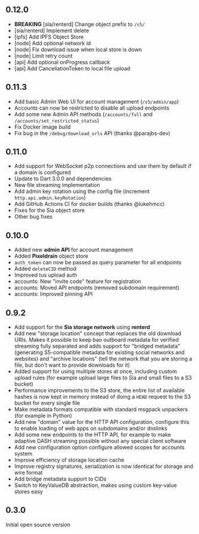## 0.12.0

- **BREAKING** [sia/renterd] Change object prefix to `/s5/`
- [sia/renterd] Implement delete
- [ipfs] Add IPFS Object Store
- [node] Add optional network id
- [node] Fix download issue when local store is down
- [node] Limit retry count
- [api] Add optional onProgress callback
- [api] Add CancellationToken to local file upload

## 0.11.3

- Add basic Admin Web UI for account management (`/s5/admin/app`)
- Accounts can now be restricted to disable all upload endpoints
- Add some new Admin API methods (`/accounts/full` and `/accounts/set_restricted_status`)
- Fix Docker image build
- Fix bug in the `/debug/download_urls` API (thanks @parajbs-dev)

## 0.11.0

- Add support for WebSocket p2p connections and use them by default if a domain is configured
- Update to Dart 3.0.0 and dependencies
- New file streaming implementation
- Add admin key rotation using the config file (increment `http.api.admin.keyRotation`)
- Add GitHub Actions CI for docker builds (thanks @lukehmcc)
- Fixes for the Sia object store
- Other bug fixes

## 0.10.0

- Added new **admin API** for account management
- Added **Pixeldrain** object store
- `auth_token` can now be passed as query parameter for all endpoints
- Added `deleteCID` method
- Improved tus upload auth
- accounts: New "invite code" feature for registration
- accounts: Moved API endpoints (removed subdomain requirement)
- accounts: Improved pinning API

## 0.9.2

- Add support for the **Sia storage network** using **renterd**
- Add new "storage location" concept that replaces the old download URIs. Makes it possible to keep bao outboard metadata for verified streaming fully separated and adds support for "bridged metadata" (generating S5-compatible metadata for existing social networks and websites) and "archive locations" (tell the network that you are storing a file, but don't want to provide downloads for it)
- Added support for using multiple stores at once, including custom upload rules (for example upload large files to Sia and small files to a S3 bucket)
- Performance improvements to the S3 store, the entire list of available hashes is now kept in memory instead of doing a `HEAD` request to the S3 bucket for every single file
- Make metadata formats compatible with standard msgpack unpackers (for example in Python)
- Add new "domain" value for the HTTP API configuration, configure this to enable loading of web apps on subdomains and/or dnslinks
- Add some new endpoints to the HTTP API, for example to make adaptive DASH streaming possible without any special client software
- Add new configuration option configure allowed scopes for accounts system
- Improve efficiency of storage location cache
- Improve registry signatures, serialization is now identical for storage and wire format
- Add bridge metadata support to CIDs
- Switch to KeyValueDB abstraction, makes using custom key-value stores easy

## 0.3.0

Initial open source version
